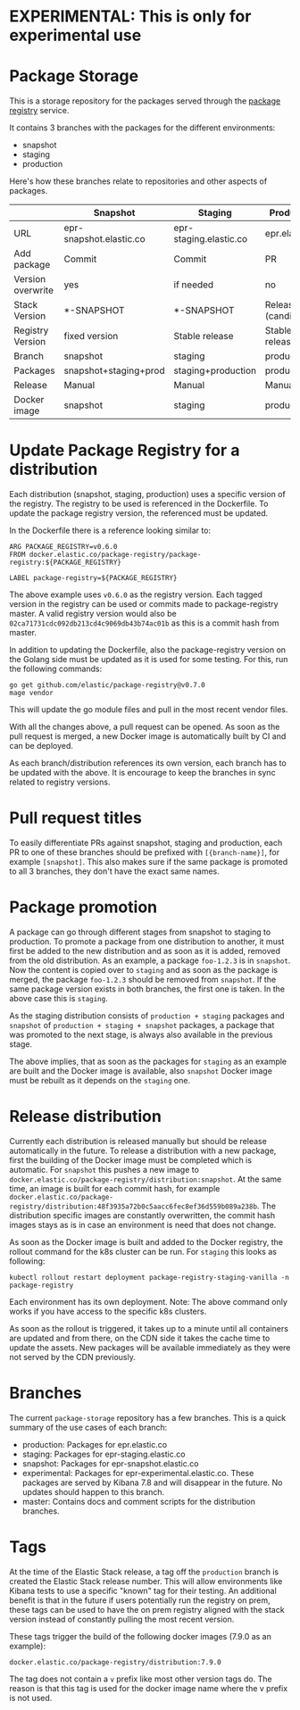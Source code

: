 # EXPERIMENTAL: This is only for experimental use

# Package Storage
This is a storage repository for the packages served through the [package registry](https://github.com/elastic/package-registry) service.

It contains 3 branches with the packages for the different environments:

* snapshot
* staging
* production

Here's how these branches relate to repositories and other aspects of packages.

|                       | Snapshot                    | Staging                    | Production                |
|-------------------    |-------------------------    |------------------------    |-----------------------    |
| URL                   | epr-snapshot.elastic.co     | epr-staging.elastic.co     | epr.elastic.co            |
| Add package           | Commit                      | Commit                     | PR                        |
| Version overwrite     | yes                         | if needed                  | no                        |
| Stack Version         | *-SNAPSHOT                  | *-SNAPSHOT                 | Released (candidates)     |
| Registry Version      | fixed version                | Stable release             | Stable release            |
| Branch                | snapshot                    | staging                    | production                |
| Packages              | snapshot+staging+prod       | staging+production         | production                |
| Release               | Manual                      | Manual                  | Manual                 |
| Docker image          | snapshot                    | staging                    | production                |

# Update Package Registry for a distribution

Each distribution (snapshot, staging, production) uses a specific version of the registry. The registry to be used is referenced in the Dockerfile. To update the package registry version, the referenced must be updated.

In the Dockerfile there is a reference looking similar to:

```
ARG PACKAGE_REGISTRY=v0.6.0
FROM docker.elastic.co/package-registry/package-registry:${PACKAGE_REGISTRY}

LABEL package-registry=${PACKAGE_REGISTRY}
```

The above example uses `v0.6.0` as the registry version. Each tagged version in the registry can be used or commits made to package-registry master. A valid registry version would also be `02ca71731cdc092db213cd4c9069db43b74ac01b` as this is a commit hash from master.

In addition to updating the Dockerfile, also the package-registry version on the Golang side must be updated as it is used for some testing. For this, run the following commands:

```
go get github.com/elastic/package-registry@v0.7.0
mage vendor
```

This will update the go module files and pull in the most recent vendor files.

With all the changes above, a pull request can be opened. As soon as the pull request is merged, a new Docker image is automatically built by CI and can be deployed.

As each branch/distribution references its own version, each branch has to be updated with the above. It is encourage to keep the branches in sync related to registry versions.

# Pull request titles

To easily differentiate PRs against snapshot, staging and production, each PR to one of these branches should be prefixed with `[{branch-name}]`, for example `[snapshot]`. This also makes sure if the same package is promoted to all 3 branches, they don't have the exact same names.

# Package promotion

A package can go through different stages from snapshot to staging to production. To promote a package from one distribution to another, it must first be added to the new distribution and as soon as it is added, removed from the old distribution. As an example, a package `foo-1.2.3` is in `snapshot`. Now the content is copied over to `staging` and as soon as the package is merged, the package `foo-1.2.3` should be removed from `snapshot`. If the same package version exists in both branches, the first one is taken. In the above case this is `staging`.

As the staging distribution consists of `production + staging` packages and `snapshot` of `production + staging + snapshot` packages, a package that was promoted to the next stage, is always also available in the previous stage.

The above implies, that as soon as the packages for `staging` as an example are built and the Docker image is available, also `snapshot` Docker image must be rebuilt as it depends on the `staging` one.

# Release distribution

Currently each distribution is released manually but should be release automatically in the future. To release a distribution with a new package, first the building of the Docker image must be completed which is automatic. For `snapshot` this pushes a new image to `docker.elastic.co/package-registry/distribution:snapshot`. At the same time, an image is built for each commit hash, for example `docker.elastic.co/package-registry/distribution:48f3935a72b0c5aacc6fec8ef36d559b089a238b`. The distribution specific images are constantly overwritten, the commit hash images stays as is in case an environment is need that does not change.

As soon as the Docker image is built and added to the Docker registry, the rollout command for the k8s cluster can be run. For `staging` this looks as following:

```
kubectl rollout restart deployment package-registry-staging-vanilla -n package-registry
```

Each environment has its own deployment. Note: The above command only works if you have access to the specific k8s clusters.

As soon as the rollout is triggered, it takes up to a minute until all containers are updated and from there, on the CDN side it takes the cache time to update the assets. New packages will be available immediately as they were not served by the CDN previously.

# Branches

The current `package-storage` repository has a few branches. This is a quick summary of the use cases of each branch:

* production: Packages for epr.elastic.co
* staging: Packages for epr-staging.elastic.co
* snapshot: Packages for epr-snapshot.elastic.co
* experimental: Packages for epr-experimental.elastic.co. These packages are served by Kibana 7.8 and will disappear in the future. No updates should happen to this branch.
* master: Contains docs and comment scripts for the distribution branches.

# Tags

At the time of the Elastic Stack release, a tag off the `production` branch is created the Elastic Stack release number. This will allow environments like Kibana tests to use a specific "known" tag for their testing. An additional benefit is that in the future if users potentially run the registry on prem, these tags can be used to have the on prem registry aligned with the stack version instead of constantly pulling the most recent version.

These tags trigger the build of the following docker images (7.9.0 as an example):

```
docker.elastic.co/package-registry/distribution:7.9.0
```

The tag does not contain a `v` prefix like most other version tags do. The reason is that this tag is used for the docker image name where the v prefix is not used.